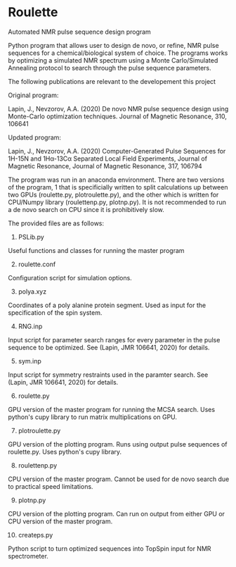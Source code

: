 # Roulette
Automated NMR pulse sequence design program

Python program that allows user to design de novo, or refine, NMR pulse sequences for a chemical/biological system of choice. The programs works
by optimizing a simulated NMR spectrum using a Monte Carlo/Simulated Annealing protocol to search through the pulse sequence parameters.

The following publications are relevant to the developement this project

Original program:

Lapin, J., Nevzorov, A.A. (2020) De novo NMR pulse sequence design using Monte-Carlo optimization techniques. Journal of Magnetic Resonance, 310, 106641

Updated program:

Lapin, J., Nevzorov, A.A. (2020) Computer-Generated Pulse Sequences for 1H-15N and 1Hα-13Cα Separated Local Field Experiments, Journal of Magnetic Resonance, Journal of Magnetic Resonance, 317, 106794

The program was run in an anaconda environment. There are two versions of the program, 1 that is specificially written to split calculations up 
between two GPUs (roulette.py, plotroulette.py), and the other which is written for CPU/Numpy library (roulettenp.py, plotnp.py). It is not recommended 
to run a de novo search on CPU since it is prohibitively slow.

The provided files are as follows:

1. PSLib.py

Useful functions and classes for running the master program

2. roulette.conf

Configuration script for simulation options.

3. polya.xyz

Coordinates of a poly alanine protein segment. Used as input for the specification of the spin system.

4. RNG.inp

Input script for parameter search ranges for every parameter in the pulse sequence to be optimized. See (Lapin, JMR 106641, 2020) for details.

5. sym.inp

Input script for symmetry restraints used in the paramter search. See (Lapin, JMR 106641, 2020) for details.

6. roulette.py

GPU version of the master program for running the MCSA search. Uses python's cupy library to run matrix multiplications on GPU.

7. plotroulette.py

GPU version of the plotting program. Runs using output pulse sequences of roulette.py. Uses python's cupy library. 

8. roulettenp.py

CPU version of the master program. Cannot be used for de novo search due to practical speed limitations.

9. plotnp.py

CPU version of the plotting program. Can run on output from either GPU or CPU version of the master program.

10. createps.py

Python script to turn optimized sequences into TopSpin input for NMR spectrometer.
